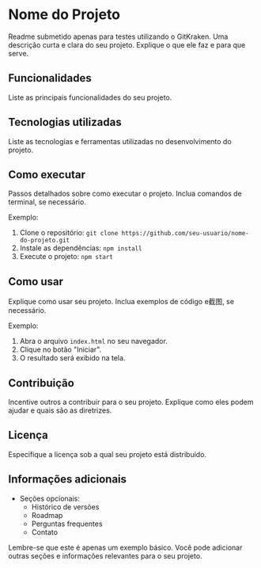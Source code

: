 # Nome do Projeto

Readme submetido apenas para testes utilizando o GitKraken.
Uma descrição curta e clara do seu projeto. Explique o que ele faz e para que serve.

## Funcionalidades

Liste as principais funcionalidades do seu projeto.

## Tecnologias utilizadas

Liste as tecnologias e ferramentas utilizadas no desenvolvimento do projeto.

## Como executar

Passos detalhados sobre como executar o projeto. Inclua comandos de terminal, se necessário.

Exemplo:

1. Clone o repositório: `git clone https://github.com/seu-usuario/nome-do-projeto.git`
2. Instale as dependências: `npm install`
3. Execute o projeto: `npm start`

## Como usar

Explique como usar seu projeto. Inclua exemplos de código e截图, se necessário.

Exemplo:

1. Abra o arquivo `index.html` no seu navegador.
2. Clique no botão "Iniciar".
3. O resultado será exibido na tela.

## Contribuição

Incentive outros a contribuir para o seu projeto. Explique como eles podem ajudar e quais são as diretrizes.

## Licença

Especifique a licença sob a qual seu projeto está distribuído.

## Informações adicionais

* Seções opcionais:
    * Histórico de versões
    * Roadmap
    * Perguntas frequentes
    * Contato

Lembre-se que este é apenas um exemplo básico. Você pode adicionar outras seções e informações relevantes para o seu projeto.
